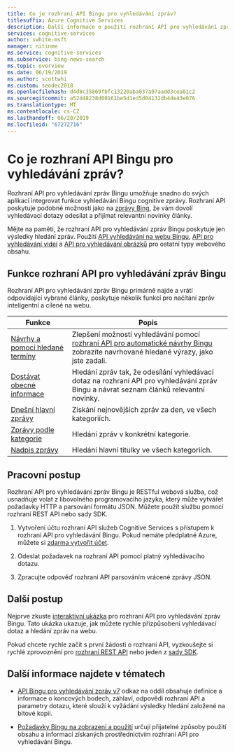 ```yaml
---
title: Co je rozhraní API Bingu pro vyhledávání zpráv?
titlesuffix: Azure Cognitive Services
description: Další informace o použití rozhraní API pro vyhledávání zpráv Bingu pro vyhledávání na webu pro aktuální titulky v kategoriích, včetně titulky a sledování trendů témata.
services: cognitive-services
author: swhite-msft
manager: nitinme
ms.service: cognitive-services
ms.subservice: bing-news-search
ms.topic: overview
ms.date: 06/19/2019
ms.author: scottwhi
ms.custom: seodec2018
ms.openlocfilehash: d4d8c35869fbfc13220aba037a97aadd3cea01c2
ms.sourcegitcommit: a52d48238d00161be5d1ed5d04132db4de43e076
ms.translationtype: MT
ms.contentlocale: cs-CZ
ms.lasthandoff: 06/20/2019
ms.locfileid: "67272716"
---
```

# <a name="what-is-the-bing-news-search-api"></a>Co je rozhraní API Bingu pro vyhledávání zpráv?

Rozhraní API pro vyhledávání zpráv Bingu umožňuje snadno do svých aplikací integrovat funkce vyhledávání Bingu cognitive zprávy. Rozhraní API poskytuje podobné možnosti jako na [zprávy Bing](https://www.bing.com/news), že vám dovolí vyhledávací dotazy odesílat a přijímat relevantní novinky články.

Mějte na paměti, že rozhraní API pro vyhledávání zpráv Bingu poskytuje jen výsledky hledání zpráv. Použití [API vyhledávání na webu Bingu](../bing-web-search/search-the-web.md), [API pro vyhledávání videí](../bing-video-search/search-the-web.md) a [API pro vyhledávání obrázků](../bing-image-search/overview.md) pro ostatní typy webového obsahu.

## <a name="bing-news-search-api-features"></a>Funkce rozhraní API pro vyhledávání zpráv Bingu

Rozhraní API pro vyhledávání zpráv Bingu primárně najde a vrátí odpovídající vybrané články, poskytuje několik funkcí pro načítání zpráv inteligentní a cílené na webu.

|Funkce  |Popis  |
|---------|---------|
|[Návrhy a pomocí hledané termíny](concepts/search-for-news.md#suggest-and-use-search-terms)     | Zlepšení možností vyhledávání pomocí [rozhraní API pro automatické návrhy Bingu](../bing-autosuggest/get-suggested-search-terms.md) zobrazíte navrhované hledané výrazy, jako jste zadali.         |
|[Dostávat obecné informace](concepts/search-for-news.md#get-general-news)     | Hledání zpráv tak, že odesílání vyhledávací dotaz na rozhraní API pro vyhledávání zpráv Bingu a návrat seznam článků relevantní novinky.           |
|[Dnešní hlavní zprávy](concepts/search-for-news.md#get-todays-top-news)      | Získání nejnovějších zpráv za den, ve všech kategoriích.       |
|[Zprávy podle kategorie](concepts/search-for-news.md)     | Hledání zpráv v konkrétní kategorie.        | 
|[Nadpis zprávy](concepts/search-for-news.md)     | Hledání hlavní titulky ve všech kategoriích.         |

## <a name="workflow"></a>Pracovní postup

Rozhraní API pro vyhledávání zpráv Bingu je RESTful webová služba, což usnadňuje volat z libovolného programovacího jazyka, který může vytvářet požadavky HTTP a parsování formátu JSON. Můžete použít službu pomocí rozhraní REST API nebo sady SDK.

1. Vytvoření účtu rozhraní API služeb Cognitive Services s přístupem k rozhraní API pro vyhledávání Bingu. Pokud nemáte předplatné Azure, můžete si [zdarma vytvořit účet](https://azure.microsoft.com/try/cognitive-services/?api=bing-web-news-api).

2. Odeslat požadavek na rozhraní API pomocí platný vyhledávacího dotazu.

3. Zpracujte odpověď rozhraní API parsováním vrácené zprávy JSON.

## <a name="next-steps"></a>Další postup

Nejprve zkuste [interaktivní ukázka](https://azure.microsoft.com/services/cognitive-services/bing-news-search-api/) pro rozhraní API pro vyhledávání zpráv Bingu. Tato ukázka ukazuje, jak můžete rychle přizpůsobení vyhledávací dotaz a hledání zpráv na webu.

Pokud chcete rychle začít s první žádosti o rozhraní API, vyzkoušejte si rychlé zprovoznění pro [rozhraní REST API](quickstart.md) nebo jeden z [sady SDK](sdk.md).

## <a name="see-also"></a>Další informace najdete v tématech

* [API Bingu pro vyhledávání zpráv v7](https://docs.microsoft.com/rest/api/cognitiveservices-bingsearch/bing-news-api-v7-reference) odkaz na oddíl obsahuje definice a informace o koncových bodech, záhlaví, odpovědi rozhraní API a parametry dotazu, které slouží k vyžádání výsledky hledání založené na bitové kopii.

* [Požadavky Bingu na zobrazení a použití](./useanddisplayrequirements.md) určují přijatelné způsoby použití obsahu a informací získaných prostřednictvím rozhraní API pro vyhledávání Bingu.
